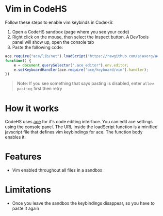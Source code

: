 # Vim in CodeHS
Follow these steps to enable vim keybinds in CodeHS:
1. Open a CodeHS sandbox (page where you see your code)
2. Right click on the mouse, then select the Inspect button. A DevTools panel will show up, open the console tab
3. Paste the following code:
```js
ace.require("ace/lib/net").loadScript("https://rawgithub.com/ajaxorg/ace-builds/master/src-min-noconflict/keybinding-vim.js",
function() {
	e = document.querySelector(".ace_editor").env.editor;
	e.setKeyboardHandler(ace.require("ace/keyboard/vim").handler);
})
```
> Note: If you see something that says pasting is disabled, enter `allow pasting` first then retry
# How it works
CodeHS uses [ace](https://ace.c9.io/) for it's code editing interface. You can edit ace settings using the console panel. The URL inside the loadScript function is a minified javscript file that defines vim keybindings for ace. The function body enables it.  
# Features
- Vim enabled throughout all files in a sandbox
# Limitations
- Once you leave the sandbox the keybindings disappear, so you have to paste it again
